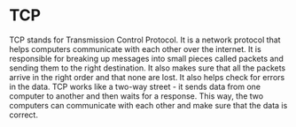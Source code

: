 # TCP

TCP stands for Transmission Control Protocol. It is a network protocol that helps computers communicate with each other over the internet. It is responsible for breaking up messages into small pieces called packets and sending them to the right destination. It also makes sure that all the packets arrive in the right order and that none are lost. It also helps check for errors in the data. TCP works like a two-way street - it sends data from one computer to another and then waits for a response. This way, the two computers can communicate with each other and make sure that the data is correct.
